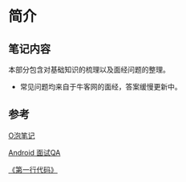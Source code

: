 # 简介

## 笔记内容

本部分包含对基础知识的梳理以及面经问题的整理。

* 常见问题均来自于牛客网的面经，答案缓慢更新中。

## 参考

[O泡笔记](https://github.com/Omooo/Android-Notes)

[Android 面试QA](https://github.com/Omooo/Android_QA)

[《第一行代码》](https://book.douban.com/subject/26915433/)

